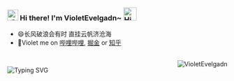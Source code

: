 <h3>
  <img src="https://media.giphy.com/media/hvRJCLFzcasrR4ia7z/giphy.gif" width="25" alt="手势">
  Hi there! I'm VioletEvelgadn~ 
  <img src="https://emojis.slackmojis.com/emojis/images/1588866973/8934/hellokittydance.gif?1588866973" alt="Hi" width="30" />
</h3>
 
<!-- ======================================= -->

* 😄长风破浪会有时 直挂云帆济沧海
* 👯Violet me on [哔哩哔哩](https://space.bilibili.com/1719352370?spm_id_from=333.788.0.0), [掘金](https://juejin.cn/user/1533144281127661) or [知乎](https://www.zhihu.com/people/an-ying-37-68)

<!-- https://readme-typing-svg.demolab.com/demo/ -->


<br/>

<a href="https://github.com/VioletEvelgadn">
  <div align="right" >
    <img align="right" src="https://count.getloli.com/get/@:tinygeeker?theme=rule34" alt="VioletEvelgadn" />
  </div>
</a>



![Typing SVG](https://readme-typing-svg.herokuapp.com?font=DynaPuff&size=20&pause=1000&color=9999FF&center=true&vCenter=true&width=500&height=22&lines=最是人间留不住，朱颜辞镜花辞树)

